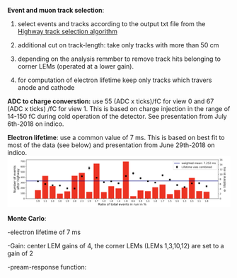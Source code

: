 **Event and muon track selection**:
1. select events and tracks according to the output txt file from the [Highway track selection algorithm](../Event-track-selection/HighwayAlgorithm/)

2. additional cut on track-length: take only tracks with more than 50 cm

3. depending on the analysis remmber to remove track hits belonging to corner LEMs (operated at a lower gain). 

4. for computation of electron lifetime keep only tracks which travers anode and cathode

**ADC to charge converstion:** use 55 (ADC x ticks)/fC for view 0 and 67 (ADC x ticks) /fC for view 1.
This is based on charge injection in the range of 14-150 fC during cold operation of the detector. See presentation from July 6th-2018 on indico. 

**Electron lifetime**: use a common value of 7 ms. This is based on best fit to most of the data (see below) and presentation from June 29th-2018 on indico.
![alt text](Lifetime_all_runs.png)

**Monte Carlo**: 

-electron lifetime of 7 ms

-Gain: center LEM gains of 4, the corner LEMs (LEMs 1,3,10,12) are set to a gain of 2 

-pream-response function:
